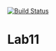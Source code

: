 [![Build Status](https://travis-ci.org/IlyaFLW/Lab11.svg?branch=main)](https://travis-ci.org/IlyaFLW/Lab11)

# Lab11
